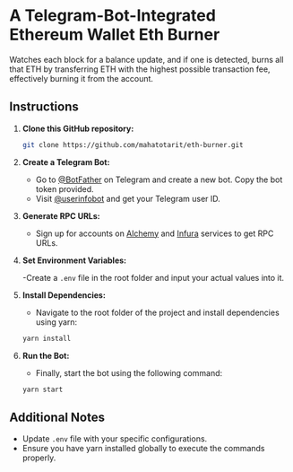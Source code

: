# A Telegram-Bot-Integrated Ethereum Wallet Eth Burner

Watches each block for a balance update, and if one is detected, burns all that ETH by transferring ETH with the highest possible transaction fee, effectively burning it from the account.

## Instructions

1. **Clone this GitHub repository:**

    ```bash
    git clone https://github.com/mahatotarit/eth-burner.git
    ```

2. **Create a Telegram Bot:**

    - Go to [@BotFather](https://t.me/BotFather) on Telegram and create a new bot. Copy the bot token provided.
    - Visit [@userinfobot](https://t.me/userinfobot) and get your Telegram user ID.

3. **Generate RPC URLs:**

    - Sign up for accounts on [Alchemy](https://dashboard.alchemy.com/) and [Infura](https://app.infura.io/) services to get RPC URLs.

4. **Set Environment Variables:**

    -Create a `.env` file in the root folder and input your actual values into it.

5. **Install Dependencies:**

    - Navigate to the root folder of the project and install dependencies using yarn:

    ```bash
    yarn install
    ```

6. **Run the Bot:**

    - Finally, start the bot using the following command:

    ```bash
    yarn start
    ```

## Additional Notes

- Update `.env` file with your specific configurations.
- Ensure you have yarn installed globally to execute the commands properly.
